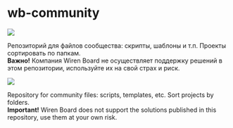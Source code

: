 # wb-community

[![](https://img.shields.io/badge/RU-blue)](#)

Репозиторий для файлов сообщества: скрипты, шаблоны и т.п. Проекты сортировать по папкам.  
**Важно!** Компания Wiren Board не осуществляет поддержку решений в этом репозитории, используйте их на свой страх и риск.

[![](https://img.shields.io/badge/EN-red)](#)

Repository for community files: scripts, templates, etc. Sort projects by folders.  
**Important!** Wiren Board does not support the solutions published in this repository, use them at your own risk.
